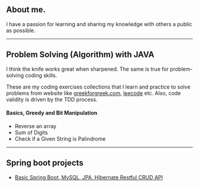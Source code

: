 ## About me.
I have a passion for learning and sharing my knowledge with others a public as possible. 
***
## Problem Solving (Algorithm) with JAVA
I think the knife works great when sharpened.
The same is true for problem-solving coding skills.
  
  These are my coding exercises collections that I learn and practice to solve problems from website like [greekforgreek.com](https://www.geeksforgeeks.org/), [leecode](https://leetcode.com/) etc. Also, code validity is driven by the TDD process.  

#### Basics, Greedy and Bit Manipulation
  - Reverse an array
  - Sum of Digits
  - Check if a Given String is Palindrome  
---

## Spring boot projects
  - [Basic Spring Boot, MySQL, JPA, Hibernate Restful CRUD API](https://github.com/prateep/Springboot-Basic-CRUD-RestFul-API-Mysql-JPA-Hibernete.git)
